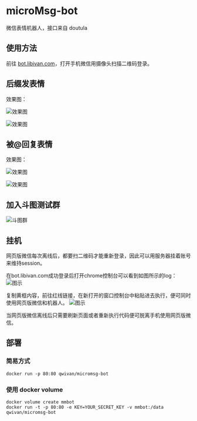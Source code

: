 # microMsg-bot
微信表情机器人，接口来自 doutula

## 使用方法
前往 [bot.libivan.com](http://bot.libivan.com)，打开手机微信用摄像头扫描二维码登录。

## 后缀发表情
效果图：

![效果图](https://user-images.githubusercontent.com/7613160/30426397-790f14da-997e-11e7-8738-bb066fea77d6.png)

![效果图](https://user-images.githubusercontent.com/7613160/30423776-7a3519de-9976-11e7-81c2-5512fb906994.png)

## 被@回复表情
效果图：

![效果图](https://user-images.githubusercontent.com/7613160/30422855-b83876c0-9973-11e7-8a95-aefa4a0669b0.png)

![效果图](https://user-images.githubusercontent.com/7613160/30422854-b8371384-9973-11e7-97d4-f9f6cdb29496.png)

## 加入斗图测试群
![斗图群](https://user-images.githubusercontent.com/7613160/30469695-12ceba80-9a24-11e7-88d6-474af136e49f.png)

## 挂机
网页版微信每次离线后，都要扫二维码才能重新登录，因此可以用服务器挂着账号来维持session。

在bot.libivan.com成功登录后打开chrome控制台可以看到如图所示的log：
![图示](https://user-images.githubusercontent.com/7613160/30424325-2a5e5b12-9978-11e7-8042-8e1f4298ab55.png)

复制黄框内容，前往红线链接，在新打开的窗口控制台中粘贴进去执行，便可同时使用网页版微信和机器人。
![图示](https://user-images.githubusercontent.com/7613160/30424548-da97d562-9978-11e7-9c65-48680a4cf9cd.png)

当网页版微信离线后只需要刷新页面或者重新执行代码便可脱离手机使用网页版微信。

## 部署

### 简易方式
```
docker run -p 80:80 qwivan/micromsg-bot
```

### 使用 docker volume
```
docker volume create mmbot
docker run -t -p 80:80 -e KEY=YOUR_SECRET_KEY -v mmbot:/data qwivan/micromsg-bot
```
